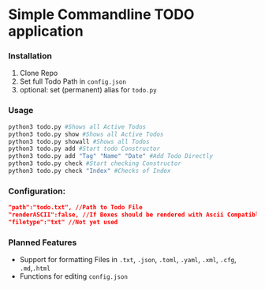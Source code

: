 # Simple Commandline TODO application

### Installation
1. Clone Repo
2. Set full Todo Path in `config.json`
3. optional: set (permanent) alias for `todo.py` 
### Usage
```bash
python3 todo.py #Shows all Active Todos
python3 todo.py show #Shows all Active Todos
python3 todo.py showall #Shows all Todos
python3 todo.py add #Start todo Constructor
python3 todo.py add "Tag" "Name" "Date" #Add Todo Directly
python3 todo.py check #Start checking Constructor
python3 todo.py check "Index" #Checks of Index
```
### Configuration:
```json
"path":"todo.txt", //Path to Todo File
"renderASCII":false, //If Boxes should be rendered with Ascii Compatible Chars
"filetype":"txt" //Not yet used
```

### Planned Features
- Support for formatting Files in `.txt`, `.json`, `.toml`, `.yaml`, `.xml`, `.cfg`, `.md`,`.html`
- Functions for editing `config.json`
